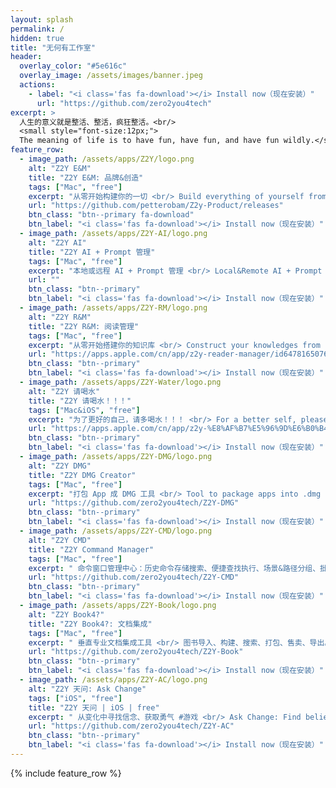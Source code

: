 ```yaml
---
layout: splash
permalink: /
hidden: true
title: "无何有工作室"
header:
  overlay_color: "#5e616c"
  overlay_image: /assets/images/banner.jpeg
  actions:
    - label: "<i class='fas fa-download'></i> Install now（现在安装）"
      url: "https://github.com/zero2you4tech"
excerpt: >
  人生的意义就是整活、整活，疯狂整活。<br/> 
  <small style="font-size:12px;">
  The meaning of life is to have fun, have fun, and have fun wildly.</small>
feature_row:
  - image_path: /assets/apps/Z2Y/logo.png
    alt: "Z2Y E&M"
    title: "Z2Y E&M: 品牌&创造"
    tags: ["Mac", "free"]
    excerpt: "从零开始构建你的一切 <br/> Build everything of yourself from scratch."
    url: "https://github.com/petterobam/Z2y-Product/releases"
    btn_class: "btn--primary fa-download"
    btn_label: "<i class='fas fa-download'></i> Install now（现在安装）"
  - image_path: /assets/apps/Z2Y-AI/logo.png
    alt: "Z2Y AI"
    title: "Z2Y AI + Prompt 管理"
    tags: ["Mac", "free"]
    excerpt: "本地或远程 AI + Prompt 管理 <br/> Local&Remote AI + Prompt Management."
    url: ""
    btn_class: "btn--primary"
    btn_label: "<i class='fas fa-download'></i> Install now（现在安装）"
  - image_path: /assets/apps/Z2Y-RM/logo.png
    alt: "Z2Y R&M"
    title: "Z2Y R&M: 阅读管理"
    tags: ["Mac", "free"]
    excerpt: "从零开始搭建你的知识库 <br/> Construct your knowledges from scratch."
    url: "https://apps.apple.com/cn/app/z2y-reader-manager/id6478165076?mt=12"
    btn_class: "btn--primary"
    btn_label: "<i class='fas fa-download'></i> Install now（现在安装）"      
  - image_path: /assets/apps/Z2Y-Water/logo.png
    alt: "Z2Y 请喝水"
    title: "Z2Y 请喝水！！！"
    tags: ["Mac&iOS", "free"]
    excerpt: "为了更好的自己，请多喝水！！！ <br/> For a better self, please keep drinking water!!!"
    url: "https://apps.apple.com/cn/app/z2y-%E8%AF%B7%E5%96%9D%E6%B0%B4/id6479874840?mt=12"
    btn_class: "btn--primary"
    btn_label: "<i class='fas fa-download'></i> Install now（现在安装）"     
  - image_path: /assets/apps/Z2Y-DMG/logo.png
    alt: "Z2Y DMG"
    title: "Z2Y DMG Creator"
    tags: ["Mac", "free"]
    excerpt: "打包 App 成 DMG 工具 <br/> Tool to package apps into .dmg file."
    url: "https://github.com/zero2you4tech/Z2Y-DMG"
    btn_class: "btn--primary"
    btn_label: "<i class='fas fa-download'></i> Install now（现在安装）"  
  - image_path: /assets/apps/Z2Y-CMD/logo.png
    alt: "Z2Y CMD"
    title: "Z2Y Command Manager"
    tags: ["Mac", "free"]
    excerpt: " 命令窗口管理中心：历史命令存储搜索、便捷查找执行、场景&路径分组、批处理任务"
    url: "https://github.com/zero2you4tech/Z2Y-CMD"
    btn_class: "btn--primary"
    btn_label: "<i class='fas fa-download'></i> Install now（现在安装）"  
  - image_path: /assets/apps/Z2Y-Book/logo.png
    alt: "Z2Y Book4?"
    title: "Z2Y Book4?: 文档集成"
    tags: ["Mac", "free"]
    excerpt: " 垂直专业文档集成工具 <br/> 图书导入、构建、搜索、打包、售卖、导出。"
    url: "https://github.com/zero2you4tech/Z2Y-Book"
    btn_class: "btn--primary"
    btn_label: "<i class='fas fa-download'></i> Install now（现在安装）"  
  - image_path: /assets/apps/Z2Y-AC/logo.png
    alt: "Z2Y 天问: Ask Change"
    tags: ["iOS", "free"]
    title: "Z2Y 天问 | iOS | free"
    excerpt: " 从变化中寻找信念、获取勇气 #游戏 <br/> Ask Change: Find beliefs and gather courage."
    url: "https://github.com/zero2you4tech/Z2Y-AC"
    btn_class: "btn--primary"
    btn_label: "<i class='fas fa-download'></i> Install now（现在安装）"  
---
```


{% include feature_row %}
